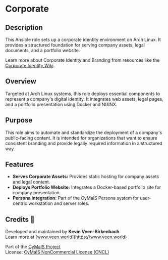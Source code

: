 # Corporate

## Description

This Ansible role sets up a corporate identity environment on Arch Linux. It provides a structured foundation for serving company assets, legal documents, and a portfolio website.

Learn more about Corporate Identity and Branding from resources like the [Corporate Identity Wiki](https://en.wikipedia.org/wiki/Corporate_identity).

## Overview

Targeted at Arch Linux systems, this role deploys essential components to represent a company's digital identity. It integrates web assets, legal pages, and a portfolio presentation using Docker and NGINX.

## Purpose

This role aims to automate and standardize the deployment of a company's public-facing content. It is intended for organizations that want to ensure consistent branding and provide legally required information in a structured way.

## Features

- **Serves Corporate Assets:** Provides static hosting for company assets and legal content.
- **Deploys Portfolio Website:** Integrates a Docker-based portfolio site for company presentation.
- **Persona Integration:** Part of the CyMaIS Persona system for user-centric workstation and server roles.

## Credits 📝

Developed and maintained by **Kevin Veen-Birkenbach**.  
Learn more at [www.veen.world](https://www.veen.world)

Part of the [CyMaIS Project](https://github.com/kevinveenbirkenbach/cymais)  
License: [CyMaIS NonCommercial License (CNCL)](https://s.veen.world/cncl)
